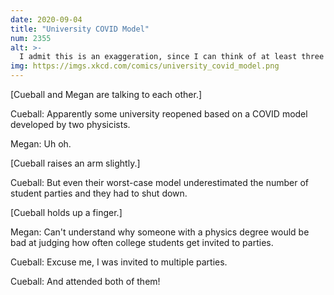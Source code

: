 ```yaml
---
date: 2020-09-04
title: "University COVID Model"
num: 2355
alt: >-
  I admit this is an exaggeration, since I can think of at least three parties I attended while doing my degree, and I'm probably forgetting several more.
img: https://imgs.xkcd.com/comics/university_covid_model.png
---
```

[Cueball and Megan are talking to each other.]

Cueball: Apparently some university reopened based on a COVID model developed by two physicists.

Megan: Uh oh.

[Cueball raises an arm slightly.]

Cueball: But even their worst-case model underestimated the number of student parties and they had to shut down.

[Cueball holds up a finger.]

Megan: Can't understand why someone with a physics degree would be bad at judging how often college students get invited to parties.

Cueball: Excuse me, I was invited to multiple parties.

Cueball: And attended both of them!